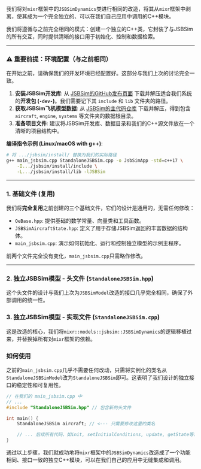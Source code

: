 我们将对`mixr`框架中的`JSBSimDynamics`类进行相同的改造，将其从`mixr`框架中剥离，使其成为一个完全独立的、可以在我们自己应用中调用的C++模块。

我们将遵循与之前完全相同的模式：创建一个独立的C++类，它封装了与JSBSim的所有交互，同时提供清晰的接口用于初始化、控制和数据检索。

-----

### ⚠️ 重要前提：环境配置（与之前相同）

在开始之前，请确保我们的开发环境已经配置好。这部分与我们上次的讨论完全一致。

1.  **安装JSBSim开发库**: 从 [JSBSim的GitHub发布页面](https://github.com/JSBSim-Team/jsbsim/releases) 下载并解压适合我们系统的**开发包 (`-dev-`)**。我们需要记下其 `include` 和 `lib` 文件夹的路径。
2.  **获取JSBSim飞机模型数据**: 从 [JSBSim的主代码仓库](https://github.com/JSBSim-Team/jsbsim) 下载并解压，得到包含 `aircraft`, `engine`, `systems` 等文件夹的数据根目录。
3.  **准备项目文件**: 建议将JSBSim开发库、数据目录和我们的C++源文件放在一个清晰的项目结构中。

**编译指令示例 (Linux/macOS with g++)**:

```bash
# 将 .../jsbsim/install/ 替换为我们的实际路径
g++ main_jsbsim.cpp StandaloneJSBSim.cpp -o JsbSimApp -std=c++17 \
    -I.../jsbsim/install/include \
    -L.../jsbsim/install/lib -lJSBSim
```

-----

### 1\. 基础文件 (复用)

我们将**完全复用**之前创建的三个基础文件，它们的设计是通用的，无需任何修改：

  * `OeBase.hpp`: 提供基础的数学常量、向量类和工具函数。
  * `JSBSimAircraftState.hpp`: 定义了用于存储JSBSim返回的丰富数据的结构体。
  * `main_jsbsim.cpp`: 演示如何初始化、运行和控制独立模型的示例主程序。

前两个文件完全没有变化，`main_jsbsim.cpp`只需略作修改。

-----

### 2\. 独立JSBSim模型 - 头文件 (`StandaloneJSBSim.hpp`)

这个头文件的设计与我们上次为`JSBSimModel`改造的接口几乎完全相同，确保了外部调用的统一性。



### 3\. 独立JSBSim模型 - 实现文件 (`StandaloneJSBSim.cpp`)

这是改造的核心，我们将`mixr::models::jsbsim::JSBSimDynamics`的逻辑移植过来，并替换掉所有对`mixr`框架的依赖。



### 如何使用

之前的`main_jsbsim.cpp`几乎不需要任何改动，只需将实例化的类名从`StandaloneJSBSimModel`改为`StandaloneJSBSim`即可。这表明了我们设计的独立接口的稳定性和可复用性。

```cpp
// 在我们的 main_jsbsim.cpp 中
// ...
#include "StandaloneJSBSim.hpp" // 包含新的头文件

int main() {
    StandaloneJSBSim aircraft; // <--- 只需要修改这里的类名

    // ... 后续所有代码，如init, setInitialConditions, update, getState等调用方式完全相同 ...
}
```

通过以上步骤，我们就成功地将`mixr`框架中的`JSBSimDynamics`改造成了一个功能相同、接口一致的独立C++模块，可以在我们自己的应用中无缝集成和调用。